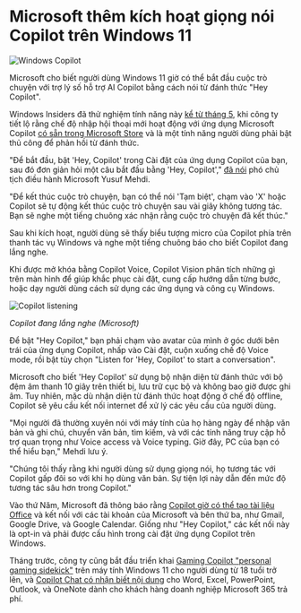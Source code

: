 # Microsoft thêm kích hoạt giọng nói Copilot trên Windows 11

![Windows Copilot](https://www.bleepstatic.com/content/hl-images/2025/10/06/Microsoft_Copilot.jpg)

Microsoft cho biết người dùng Windows 11 giờ có thể bắt đầu cuộc trò chuyện với trợ lý số hỗ trợ AI Copilot bằng cách nói từ đánh thức "Hey Copilot".

Windows Insiders đã thử nghiệm tính năng này [kể từ tháng 5](https://blogs.windows.com/windows-insider/2025/05/14/copilot-on-windows-hey-copilot-begins-rolling-out-to-windows-insiders/), khi công ty tiết lộ rằng chế độ nhập hội thoại mới hoạt động với ứng dụng Microsoft Copilot [có sẵn trong Microsoft Store](https://apps.microsoft.com/detail/9nht9rb2f4hd) và là một tính năng người dùng phải bật thủ công để phản hồi từ đánh thức.

"Để bắt đầu, bật 'Hey, Copilot' trong Cài đặt của ứng dụng Copilot của bạn, sau đó đơn giản hỏi một câu bắt đầu bằng 'Hey, Copilot'," [đã nói](https://news.microsoft.com/windows-october-2025-news) phó chủ tịch điều hành Microsoft Yusuf Mehdi.

"Để kết thúc cuộc trò chuyện, bạn có thể nói 'Tạm biệt', chạm vào 'X' hoặc Copilot sẽ tự động kết thúc cuộc trò chuyện sau vài giây không tương tác. Bạn sẽ nghe một tiếng chuông xác nhận rằng cuộc trò chuyện đã kết thúc."

Sau khi kích hoạt, người dùng sẽ thấy biểu tượng micro của Copilot phía trên thanh tác vụ Windows và nghe một tiếng chuông báo cho biết Copilot đang lắng nghe.

Khi được mở khóa bằng Copilot Voice, Copilot Vision phân tích những gì trên màn hình để giúp khắc phục cài đặt, cung cấp hướng dẫn từng bước, hoặc dạy người dùng cách sử dụng các ứng dụng và công cụ Windows.

![Copilot listening](https://www.bleepstatic.com/images/news/u/1109292/2025/Hey-Copilot-UI.jpg)

_Copilot đang lắng nghe (Microsoft)_

Để bật "Hey Copilot," bạn phải chạm vào avatar của mình ở góc dưới bên trái của ứng dụng Copilot, nhấp vào Cài đặt, cuộn xuống chế độ Voice mode, rồi bật tùy chọn "Listen for 'Hey, Copilot' to start a conversation".

Microsoft cho biết 'Hey Copilot' sử dụng bộ nhận diện từ đánh thức với bộ đệm âm thanh 10 giây trên thiết bị, lưu trữ cục bộ và không bao giờ được ghi âm. Tuy nhiên, mặc dù nhận diện từ đánh thức hoạt động ở chế độ offline, Copilot sẽ yêu cầu kết nối internet để xử lý các yêu cầu của người dùng.

"Mọi người đã thường xuyên nói với máy tính của họ hàng ngày để nhập văn bản và ghi chú, chuyển văn bản, tìm kiếm, và với các tính năng truy cập hỗ trợ quan trọng như Voice access và Voice typing. Giờ đây, PC của bạn có thể hiểu bạn," Mehdi lưu ý.

"Chúng tôi thấy rằng khi người dùng sử dụng giọng nói, họ tương tác với Copilot gấp đôi so với khi họ dùng văn bản. Sự tiện lợi này dẫn đến mức độ tương tác sâu hơn trong Copilot."

Vào thứ Năm, Microsoft đã thông báo rằng [Copilot giờ có thể tạo tài liệu Office](https://www.bleepingcomputer.com/news/microsoft/copilot-on-windows-can-now-connect-to-email-create-office-docs/) và kết nối với các tài khoản của Microsoft và bên thứ ba, như Gmail, Google Drive, và Google Calendar. Giống như "Hey Copilot," các kết nối này là opt-in và phải được cấu hình trong cài đặt ứng dụng Copilot trên Windows.

Tháng trước, công ty cũng bắt đầu triển khai [Gaming Copilot "personal gaming sidekick"](https://www.bleepingcomputer.com/news/microsoft/microsoft-starts-rolling-out-gaming-copilot-on-windows-11-pcs/) trên máy tính Windows 11 cho người dùng từ 18 tuổi trở lên, và [Copilot Chat có nhận biết nội dung](https://www.bleepingcomputer.com/news/microsoft/microsoft-rolls-out-copilot-chat-to-microsoft-365-office-apps/) cho Word, Excel, PowerPoint, Outlook, và OneNote dành cho khách hàng doanh nghiệp Microsoft 365 trả phí.
